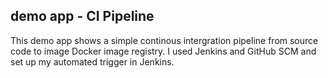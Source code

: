 ## demo app - CI Pipeline

This demo app shows a simple continous  intergration pipeline from source code to image Docker image registry.
I used Jenkins and GitHub SCM and set up my automated trigger in Jenkins.
